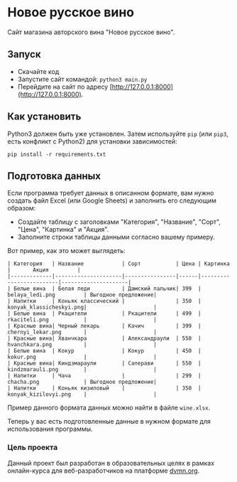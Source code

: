 # Новое русское вино

Сайт магазина авторского вина "Новое русское вино".

## Запуск

- Скачайте код
- Запустите сайт командой: ```python3 main.py```
- Перейдите на сайт по адресу [http://127.0.0.1:8000](http://127.0.0.1:8000).

## Как установить

Python3 должен быть уже установлен. 
Затем используйте `pip` (или `pip3`, есть конфликт с Python2) для установки зависимостей:
```
pip install -r requirements.txt
```

## Подготовка данных

Если программа требует данных в описанном формате, вам нужно создать файл Excel (или Google Sheets) и заполнить его следующим образом:

- Создайте таблицу с заголовками "Категория", "Название", "Сорт", "Цена", "Картинка" и "Акция".
- Заполните строки таблицы данными согласно вашему примеру.

Вот пример, как это может выглядеть:
```
| Категория   | Название            | Сорт           | Цена | Картинка                |       Акция         |
|-------------|---------------------|----------------|------|-------------------------|---------------------|
| Белые вина  | Белая леди          | Дамский пальчик| 399  | belaya_ledi.png         | Выгодное предложение|
| Напитки     | Коньяк классический |                | 350  | konyak_klassicheskyi.png|                     |
| Белые вина  | Ркацители           | Ркацители      | 499  | rkaciteli.png           |                     |
| Красные вина| Черный лекарь       | Качич          | 399  | chernyi_lekar.png       |                     |
| Красные вина| Хванчкара           | Александраули  | 550  | hvanchkara.png          |                     |
| Белые вина  | Кокур               | Кокур          | 450  | kokur.png               |                     |
| Красные вина| Киндзмараули        | Саперави       | 550  | kindzmarauli.png        |                     |
| Напитки     | Чача                |                | 299  | chacha.png              | Выгодное предложение|
| Напитки     | Коньяк кизиловый    |                | 350  | konyak_kizilovyi.png    |                     |
```

Пример данного формата данных можно найти в файле `wine.xlsx`.

Теперь у вас есть подготовленные данные в нужном формате для использования программы.

### Цель проекта

Данный проект был разработан в образовательных целях в рамках онлайн-курса для веб-разработчиков на платформе [dvmn.org](https://dvmn.org/).
